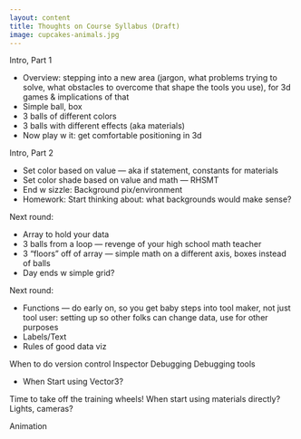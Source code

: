 ```yaml
---
layout: content
title: Thoughts on Course Syllabus (Draft)
image: cupcakes-animals.jpg
---
```


Intro, Part 1
-	Overview: stepping into a new area (jargon, what problems trying to solve, what obstacles to overcome that shape the tools you use), for 3d games & implications of that
-	Simple ball, box
-	3 balls of different colors
-	3 balls with different effects (aka materials)
-	Now play w it: get comfortable positioning in 3d

Intro, Part 2	
-	Set color based on value — aka if statement, constants for materials
-	Set color shade based on value and math — RHSMT
-	End w sizzle:  Background pix/environment 
  - Homework:	Start thinking about: what backgrounds would make sense? 

Next round:
-	Array to hold your data 
-	3 balls from a loop — revenge of your high school math teacher
-	3 “floors” off of array  — simple math on a different axis, boxes instead of balls
-	Day ends w simple grid?


Next round:
-	Functions — do early on, so you get baby steps into tool maker, not just tool user: setting up so other folks can change data, use for other purposes 
-	Labels/Text
-	Rules of good data viz

When to do version control
Inspector
Debugging
Debugging tools


-	When Start using Vector3?

Time to take off the training wheels!
When start using materials directly?
Lights, cameras?

Animation


